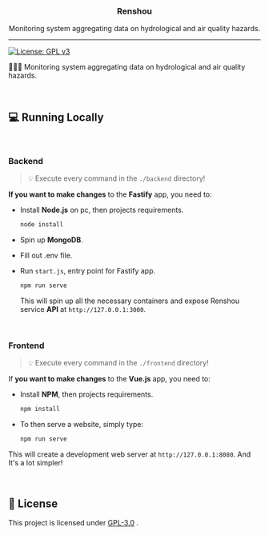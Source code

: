 <p align="center">
  <h3 align="center">Renshou</h3>
  <p align="center">Monitoring system aggregating data on hydrological and air quality hazards.</p>
</p>

---

[![License: GPL v3](https://img.shields.io/badge/License-GPLv3-blue.svg)](https://www.gnu.org/licenses/gpl-3.0)

👩🏻‍🌾 Monitoring system aggregating data on hydrological and air quality hazards.

<br>

## 💻 Running Locally

<br>

### Backend

> 💡 Execute every command in the `./backend` directory!

**If you want to make changes** to the **Fastify** app, you need to:

- Install **Node.js** on pc, then projects requirements.

  ```bash
  node install
  ```

- Spin up **MongoDB**.

- Fill out .env file.

- Run `start.js`, entry point for Fastify app.

  ```bash
  npm run serve
  ```

  This will spin up all the necessary containers and expose Renshou service **API** at `http://127.0.0.1:3000`.

<br>

### Frontend

> 💡 Execute every command in the `./frontend` directory!

If **you want to make changes** to the **Vue.js** app, you need to:

- Install **NPM**, then projects requirements.

  ```bash
  npm install
  ```

- To then serve a website, simply type:

  ```bash
  npm run serve
  ```

This will create a development web server at `http://127.0.0.1:8080`.
And It's a lot simpler!

<br>

## 📃 License

This project is licensed under [GPL-3.0](https://choosealicense.com/licenses/gpl-3.0/) .
